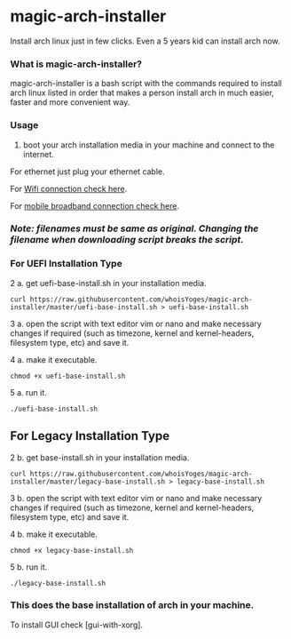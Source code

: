 # magic-arch-installer
Install arch linux just in few clicks. Even a 5 years kid can install arch now.

### What is magic-arch-installer?
magic-arch-installer is a bash script with the commands required to install arch linux listed in order that makes a person install arch in much easier, faster and more convenient way.

### Usage
1. boot your arch installation media in your machine and connect to the internet.

For ethernet just plug your ethernet cable.

For [Wifi connection check here](https://wiki.archlinux.org/title/Iwd#iwctl).

For [mobile broadband connection check here](https://wiki.archlinux.org/title/Mobile_broadband_modem#ModemManager).


### *Note: filenames must be same as original. Changing the filename when downloading script breaks the script.*
### For UEFI Installation Type
2 a. get uefi-base-install.sh in your installation media.
```
curl https://raw.githubusercontent.com/whoisYoges/magic-arch-installer/master/uefi-base-install.sh > uefi-base-install.sh
```
3 a. open the script with text editor vim or nano and make necessary changes if required (such as timezone, kernel and kernel-headers, filesystem type, etc) and save it.

4 a. make it executable.
```
chmod +x uefi-base-install.sh
```
5 a. run it.
```
./uefi-base-install.sh
```
## For Legacy Installation Type
2 b. get base-install.sh in your installation media.
```
curl https://raw.githubusercontent.com/whoisYoges/magic-arch-installer/master/legacy-base-install.sh > legacy-base-install.sh
```
3 b. open the script with text editor vim or nano and make necessary changes if required (such as timezone, kernel and kernel-headers, filesystem type, etc) and save it.

4 b. make it executable.
```
chmod +x legacy-base-install.sh
```
5 b. run it.
```
./legacy-base-install.sh
```

### This does the base installation of arch in your machine.
To install GUI check [gui-with-xorg].
